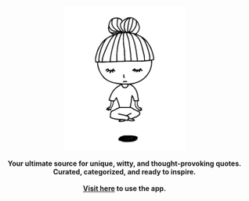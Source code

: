 <p align="center">
  <a href="https://salam-beta.vercel.app/"><img width="250" src="https://github.com/tabishfarhan7/tabishfarhan7/blob/main/assets/zen.gif" ref="Zen by Tabish - http://www.ivyiby.com/zen"></a>
  <br/><br/>
  <b>Your ultimate source for unique, witty, and thought-provoking quotes. Curated, categorized, and ready to inspire.</b>
  <br/><br/>
  <b><a href="https://salam-beta.vercel.app/">Visit here</a> to use the app.</b>
</p>